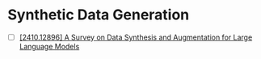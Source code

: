 # Synthetic Data Generation


- [ ] [\[2410.12896\] A Survey on Data Synthesis and Augmentation for Large Language Models](https://arxiv.org/abs/2410.12896)